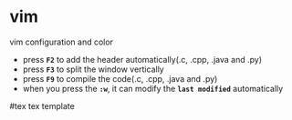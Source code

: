 # vim
vim configuration and color
- press **`F2`** to add the header automatically(.c, .cpp, .java and .py)
- press **`F3`** to split the window vertically
- press **`F9`** to compile the code(.c, .cpp, .java and .py)
- when you press the **`:w`**, it can modify the **`last modified`** automatically 

#tex
tex template
